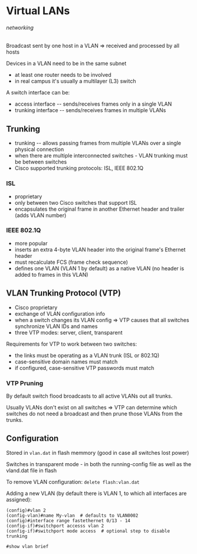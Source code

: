 # Virtual LANs
###### networking

Broadcast sent by one host in a VLAN => received and processed by all hosts

Devices in a VLAN need to be in the same subnet

* at least one router needs to be involved
* in real campus it's usually a multilayer (L3) switch

A switch interface can be:

* access interface -- sends/receives frames only in a single VLAN
* trunking interface -- sends/receives frames in multiple VLANs

## Trunking

* trunking -- allows passing frames from multiple VLANs over a single physical connection
* when there are multiple interconnected switches - VLAN trunking must be between switches
* Cisco supported trunking protocols: ISL, IEEE 802.1Q

### ISL

* proprietary
* only between two Cisco switches that support ISL
* encapsulates the original frame in another Ethernet header and trailer (adds VLAN number)

### IEEE 802.1Q

* more popular
* inserts an extra 4-byte VLAN header into the original frame's Ethernet header
* must recalculate FCS (frame check sequence)
* defines one VLAN (VLAN 1 by default) as a native VLAN (no header is added to frames in this VLAN)

## VLAN Trunking Protocol (VTP)

* Cisco proprietary
* exchange of VLAN configuration info
* when a switch changes its VLAN config => VTP causes that all switches synchronize VLAN IDs and names
* three VTP modes: server, client, transparent

Requirements for VTP to work between two switches:

* the links must be operating as a VLAN trunk (ISL or 802.1Q)
* case-sensitive domain names must match
* if configured, case-sensitive VTP passwords must match

### VTP Pruning

By default switch flood broadcasts to all active VLANs out all trunks.

Usually VLANs don't exist on all switches => VTP can determine which switches do not need a broadcast and then prune those VLANs from the trunks.

## Configuration

Stored in `vlan.dat` in flash memmory (good in case all switches lost power)

Switches in transparent mode - in both the running-config file as well as the vland.dat file in flash

To remove VLAN configuration: `delete flash:vlan.dat`

Adding a new VLAN (by default there is VLAN 1, to which all interfaces are assigned):

    (config)#vlan 2
    (config-vlan)#name My-vlan  # defaults to VLAN0002
    (config)#interface range fastethernet 0/13 - 14
    (config-if)#switchport accesss vlan 2
    (config-if)#switchport mode access  # optional step to disable trunking
    
    #show vlan brief

